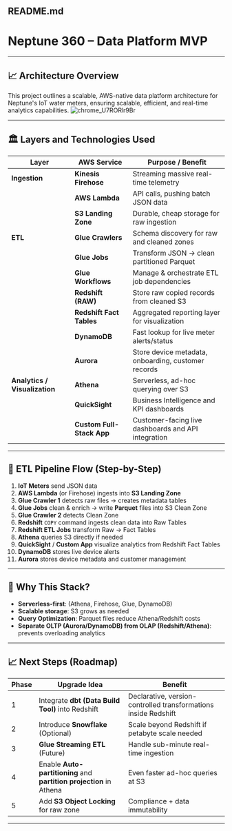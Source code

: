 
## README.md

# Neptune 360 – Data Platform MVP

---

## 📈 Architecture Overview

This project outlines a scalable, AWS-native data platform architecture for Neptune's IoT water meters, ensuring scalable, efficient, and real-time analytics capabilities.
![chrome_U7RORlr9Br](https://github.com/user-attachments/assets/ecfaaa94-3eb9-437e-8746-384935a1da2a)


---

## 🏛️ Layers and Technologies Used

| Layer | AWS Service | Purpose / Benefit |
|------|--------------|-------------------|
| **Ingestion** | **Kinesis Firehose** | Streaming massive real-time telemetry |
| | **AWS Lambda** | API calls, pushing batch JSON data |
| | **S3 Landing Zone** | Durable, cheap storage for raw ingestion |
| **ETL** | **Glue Crawlers** | Schema discovery for raw and cleaned zones |
| | **Glue Jobs** | Transform JSON → clean partitioned Parquet |
| | **Glue Workflows** | Manage & orchestrate ETL job dependencies |
| | **Redshift (RAW)** | Store raw copied records from cleaned S3 |
| | **Redshift Fact Tables** | Aggregated reporting layer for visualization |
| | **DynamoDB** | Fast lookup for live meter alerts/status |
| | **Aurora** | Store device metadata, onboarding, customer records |
| **Analytics / Visualization** | **Athena** | Serverless, ad-hoc querying over S3 |
| | **QuickSight** | Business Intelligence and KPI dashboards |
| | **Custom Full-Stack App** | Customer-facing live dashboards and API integration |

---

## 🚀 ETL Pipeline Flow (Step-by-Step)

1. **IoT Meters** send JSON data
2. **AWS Lambda** (or Firehose) ingests into **S3 Landing Zone**
3. **Glue Crawler 1** detects raw files → creates metadata tables
4. **Glue Jobs** clean & enrich → write **Parquet** files into S3 Clean Zone
5. **Glue Crawler 2** detects Clean Zone
6. **Redshift** `COPY` command ingests clean data into Raw Tables
7. **Redshift ETL Jobs** transform Raw → Fact Tables
8. **Athena** queries S3 directly if needed
9. **QuickSight** / **Custom App** visualize analytics from Redshift Fact Tables
10. **DynamoDB** stores live device alerts
11. **Aurora** stores device metadata and customer management

---

## 🧱 Why This Stack?

- **Serverless-first**: (Athena, Firehose, Glue, DynamoDB)
- **Scalable storage**: S3 grows as needed
- **Query Optimization**: Parquet files reduce Athena/Redshift costs
- **Separate OLTP (Aurora/DynamoDB) from OLAP (Redshift/Athena)**: prevents overloading analytics

---

## 📈 Next Steps (Roadmap)

| Phase | Upgrade Idea | Benefit |
|-------|--------------|---------|
| 1 | Integrate **dbt (Data Build Tool)** into Redshift | Declarative, version-controlled transformations inside Redshift |
| 2 | Introduce **Snowflake** (Optional) | Scale beyond Redshift if petabyte scale needed |
| 3 | **Glue Streaming ETL** (Future) | Handle sub-minute real-time ingestion |
| 4 | Enable **Auto-partitioning** and **partition projection** in Athena | Even faster ad-hoc queries at S3 |
| 5 | Add **S3 Object Locking** for raw zone | Compliance + data immutability |

---

